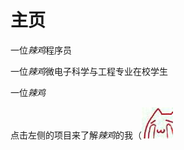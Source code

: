 # 主页

一位*辣鸡*程序员

一位*辣鸡*微电子科学与工程专业在校学生

一位*辣鸡*

点击左侧的项目来了解*辣鸡*的我（![cannotlook](./assets/emoji/cannotlook.jpg)